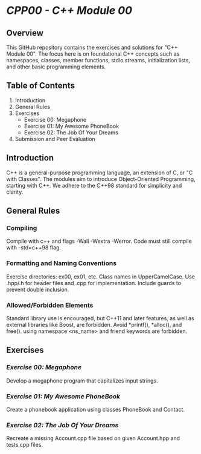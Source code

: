# ***CPP00 - C++ Module 00***

## Overview
This GitHub repository contains the exercises and solutions for "C++ Module 00". The focus here is on foundational C++ concepts such as namespaces, classes, member functions, stdio streams, initialization lists, and other basic programming elements.

## Table of Contents
1. Introduction
2. General Rules
3. Exercises
    - Exercise 00: Megaphone
    - Exercise 01: My Awesome PhoneBook
    - Exercise 02: The Job Of Your Dreams
4. Submission and Peer Evaluation

## Introduction
C++ is a general-purpose programming language, an extension of C, or "C with Classes". The modules aim to introduce Object-Oriented Programming, starting with C++. We adhere to the C++98 standard for simplicity and clarity.

## General Rules

### Compiling
Compile with c++ and flags -Wall -Wextra -Werror.
Code must still compile with -std=c++98 flag.

### Formatting and Naming Conventions
Exercise directories: ex00, ex01, etc.
Class names in UpperCamelCase.
Use .hpp/.h for header files and .cpp for implementation.
Include guards to prevent double inclusion.

### Allowed/Forbidden Elements
Standard library use is encouraged, but C++11 and later features, as well as external libraries like Boost, are forbidden.
Avoid *printf(), *alloc(), and free().
using namespace <ns_name> and friend keywords are forbidden.

## Exercises

### ***Exercise 00: Megaphone***
Develop a megaphone program that capitalizes input strings.

### ***Exercise 01: My Awesome PhoneBook***
Create a phonebook application using classes PhoneBook and Contact.

### ***Exercise 02: The Job Of Your Dreams***
Recreate a missing Account.cpp file based on given Account.hpp and tests.cpp files.
